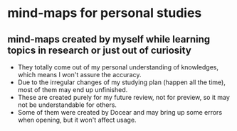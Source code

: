 # mind-maps for personal studies
## mind-maps created by myself while learning topics in research or just out of curiosity
* They totally come out of my personal understanding of knowledges, which means I won't assure the accuracy.  
* Due to the irregular changes of my studying plan (happen all the time), most of them may end up unfinished.
* These are created purely for my future review, not for preview, so it may not be understandable for others.
* Some of them were created by Docear and may bring up some errors when opening, but it won't affect usage.
